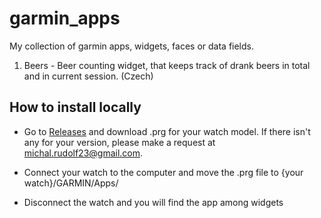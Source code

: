 # garmin_apps
My collection of garmin apps, widgets, faces or data fields.

1) Beers - Beer counting widget, that keeps track of drank beers in total and in current session. (Czech)

## How to install locally
- Go to [Releases](https://github.com/michalrudolf/garmin_apps/releases) and download .prg for your watch model. If there isn't any for your version, please make a request at michal.rudolf23@gmail.com.

- Connect your watch to the computer and move the .prg file to {your watch}/GARMIN/Apps/

- Disconnect the watch and you will find the app among widgets

